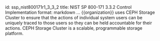 id: ssp_nist800171r1_3_3_2
title: NIST SP 800-171 3.3.2 Control Implementation
format: markdown
...
{{organization}} uses CEPH Storage Cluster to ensure that the actions of individual system users can be uniquely traced to those users so they can be held accountable for their actions. CEPH Storage Cluster is a scalable, programmable storage platform.

